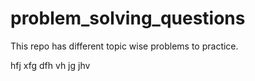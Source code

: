 # problem_solving_questions
This repo has different topic wise problems to practice.

hfj xfg
dfh vh
jg jhv
